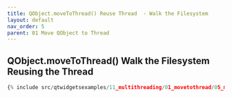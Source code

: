 ```yaml
---
title: QObject.moveToThread() Reuse Thread  - Walk the Filesystem
layout: default
nav_order: 5
parent: 01 Move QObject to Thread
---
```


## QObject.moveToThread() Walk the Filesystem Reusing the Thread

```python
{% include src/qtwidgetsexamples/11_multithreading/01_movetothread/05_movetothread_walkfs_reuse_thread.py %}
```